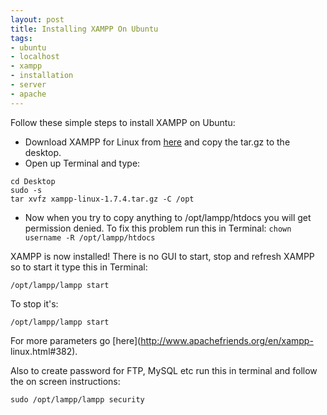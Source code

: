 ```yaml
---
layout: post
title: Installing XAMPP On Ubuntu
tags:
- ubuntu
- localhost
- xampp
- installation
- server
- apache
---
```

Follow these simple steps to install XAMPP on Ubuntu:

  * Download XAMPP for Linux from [here](http://www.apachefriends.org/en/xampp-linux.html) and copy the tar.gz to the desktop.
  * Open up Terminal and type:
```
cd Desktop
sudo -s
tar xvfz xampp-linux-1.7.4.tar.gz -C /opt
```
  * Now when you try to copy anything to /opt/lampp/htdocs you will get permission denied. To fix this problem run this in Terminal:
  `chown username -R /opt/lampp/htdocs`

XAMPP is now installed! There is no GUI to start, stop and refresh XAMPP so to
start it type this in Terminal:

`/opt/lampp/lampp start`

To stop it's:

`/opt/lampp/lampp start`

For more parameters go [here](http://www.apachefriends.org/en/xampp-
linux.html#382).

Also to create password for FTP, MySQL etc run this in terminal and follow the
on screen instructions:

`sudo /opt/lampp/lampp security`

